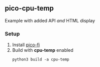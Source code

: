## pico-cpu-temp

Example with added API *and* HTML display

### Setup
1. Install [pico-fi](/README.md#install)
1. Build with **cpu-temp** enabled
   ```
   python3 build -a cpu-temp
   ```
